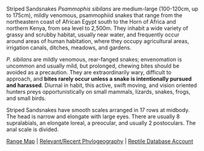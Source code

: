 Striped Sandsnakes *Psammophis sibilans* are medium-large (100-120cm, up to 175cm), mildly venomous, psammophiid snakes that range from the northeastern coast of African Egypt south to the Horn of Africa and northern Kenya, from sea level to 2,500m.  They inhabit a wide variety of grassy and scrubby habitat, usually near water, and frequently occur around areas of human habitation, where they occupy agricultural areas, irrigation canals, ditches, meadows, and gardens.

*P. sibilans* are mildly venomous, rear-fanged snakes; envenomation is uncommon and usually mild, but prolonged, chewing bites should be avoided as a precaution.  They are extraordinarily wary, difficult to approach, and **bites rarely occur unless a snake is intentionally pursued and harassed**.  Diurnal in habit, this active, swift moving, and vision oriented hunters preys opportunistically on small mammals, lizards, snakes, frogs, and small birds.

Striped Sandsnakes have smooth scales arranged in 17 rows at midbody.  The head is narrow and elongate with large eyes.  There are usually 8 supralabials, an elongate loreal, a preocular, and usually 2 postoculars.  The anal scale is divided.

[Range Map](https://www.iucnredlist.org/species/184066/1747190)  |  [Relevant/Recent Phylogeography](https://www.zobodat.at/pdf/Bonner-Zoologische-Beitraege_68_0061-0091.pdf)  |  [Reptile Database Account](https://reptile-database.reptarium.cz/species?genus=Psammophis&species=sibilans)